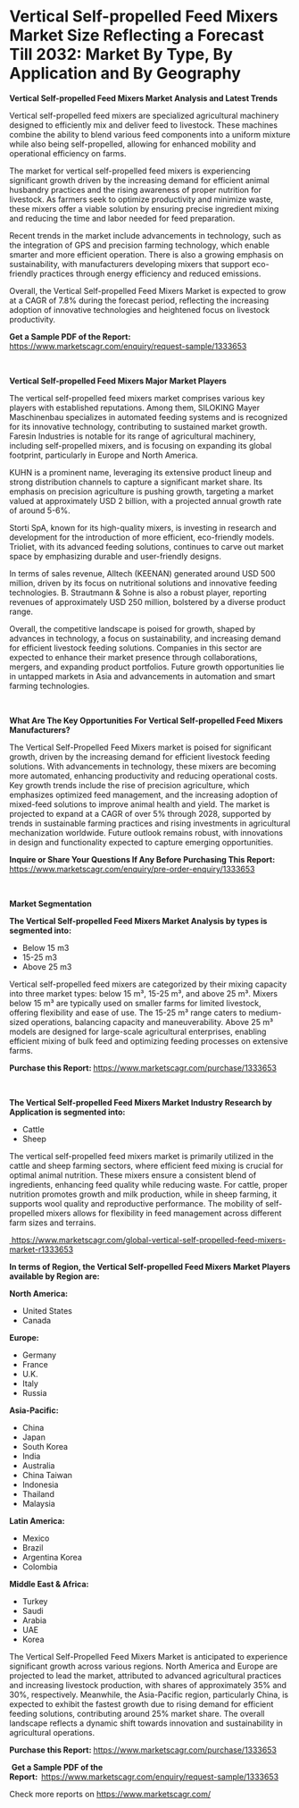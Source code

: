 <p><h1>Vertical Self-propelled Feed Mixers Market Size Reflecting a Forecast Till 2032: Market By Type, By Application and By Geography</h1></p><p><strong>Vertical Self-propelled Feed Mixers Market Analysis and Latest Trends</strong></p>
<p><p>Vertical self-propelled feed mixers are specialized agricultural machinery designed to efficiently mix and deliver feed to livestock. These machines combine the ability to blend various feed components into a uniform mixture while also being self-propelled, allowing for enhanced mobility and operational efficiency on farms.</p><p>The market for vertical self-propelled feed mixers is experiencing significant growth driven by the increasing demand for efficient animal husbandry practices and the rising awareness of proper nutrition for livestock. As farmers seek to optimize productivity and minimize waste, these mixers offer a viable solution by ensuring precise ingredient mixing and reducing the time and labor needed for feed preparation.</p><p>Recent trends in the market include advancements in technology, such as the integration of GPS and precision farming technology, which enable smarter and more efficient operation. There is also a growing emphasis on sustainability, with manufacturers developing mixers that support eco-friendly practices through energy efficiency and reduced emissions.</p><p>Overall, the Vertical Self-propelled Feed Mixers Market is expected to grow at a CAGR of 7.8% during the forecast period, reflecting the increasing adoption of innovative technologies and heightened focus on livestock productivity.</p></p>
<p><strong>Get a Sample PDF of the Report:&nbsp;</strong> <a href="https://www.marketscagr.com/enquiry/request-sample/1333653?utm_campaign=3117&utm_medium=2&utm_source=Github&utm_content=ia&utm_term=24032025&utm_id=vertical-self-propelled-feed-mixers">https://www.marketscagr.com/enquiry/request-sample/1333653</a></p>
<p>&nbsp;</p>
<p><strong>Vertical Self-propelled Feed Mixers Major Market Players</strong></p>
<p><p>The vertical self-propelled feed mixers market comprises various key players with established reputations. Among them, SILOKING Mayer Maschinenbau specializes in automated feeding systems and is recognized for its innovative technology, contributing to sustained market growth. Faresin Industries is notable for its range of agricultural machinery, including self-propelled mixers, and is focusing on expanding its global footprint, particularly in Europe and North America.</p><p>KUHN is a prominent name, leveraging its extensive product lineup and strong distribution channels to capture a significant market share. Its emphasis on precision agriculture is pushing growth, targeting a market valued at approximately USD 2 billion, with a projected annual growth rate of around 5-6%.</p><p>Storti SpA, known for its high-quality mixers, is investing in research and development for the introduction of more efficient, eco-friendly models. Trioliet, with its advanced feeding solutions, continues to carve out market space by emphasizing durable and user-friendly designs.</p><p>In terms of sales revenue, Alltech (KEENAN) generated around USD 500 million, driven by its focus on nutritional solutions and innovative feeding technologies. B. Strautmann & Sohne is also a robust player, reporting revenues of approximately USD 250 million, bolstered by a diverse product range.</p><p>Overall, the competitive landscape is poised for growth, shaped by advances in technology, a focus on sustainability, and increasing demand for efficient livestock feeding solutions. Companies in this sector are expected to enhance their market presence through collaborations, mergers, and expanding product portfolios. Future growth opportunities lie in untapped markets in Asia and advancements in automation and smart farming technologies.</p></p>
<p>&nbsp;</p>
<p><strong>What Are The Key Opportunities For Vertical Self-propelled Feed Mixers Manufacturers?</strong></p>
<p><p>The Vertical Self-Propelled Feed Mixers market is poised for significant growth, driven by the increasing demand for efficient livestock feeding solutions. With advancements in technology, these mixers are becoming more automated, enhancing productivity and reducing operational costs. Key growth trends include the rise of precision agriculture, which emphasizes optimized feed management, and the increasing adoption of mixed-feed solutions to improve animal health and yield. The market is projected to expand at a CAGR of over 5% through 2028, supported by trends in sustainable farming practices and rising investments in agricultural mechanization worldwide. Future outlook remains robust, with innovations in design and functionality expected to capture emerging opportunities.</p></p>
<p><strong>Inquire or Share Your Questions If Any Before Purchasing This Report:</strong> <a href="https://www.marketscagr.com/enquiry/pre-order-enquiry/1333653?utm_campaign=3117&utm_medium=2&utm_source=Github&utm_content=ia&utm_term=24032025&utm_id=vertical-self-propelled-feed-mixers">https://www.marketscagr.com/enquiry/pre-order-enquiry/1333653</a></p>
<p>&nbsp;</p>
<p><strong>Market Segmentation</strong></p>
<p><strong>The Vertical Self-propelled Feed Mixers Market Analysis by types is segmented into:</strong></p>
<p><ul><li>Below 15 m3</li><li>15-25 m3</li><li>Above 25 m3</li></ul></p>
<p><p>Vertical self-propelled feed mixers are categorized by their mixing capacity into three market types: below 15 m³, 15-25 m³, and above 25 m³. Mixers below 15 m³ are typically used on smaller farms for limited livestock, offering flexibility and ease of use. The 15-25 m³ range caters to medium-sized operations, balancing capacity and maneuverability. Above 25 m³ models are designed for large-scale agricultural enterprises, enabling efficient mixing of bulk feed and optimizing feeding processes on extensive farms.</p></p>
<p><strong>Purchase this Report:&nbsp;</strong><a href="https://www.marketscagr.com/purchase/1333653?utm_campaign=3117&utm_medium=2&utm_source=Github&utm_content=ia&utm_term=24032025&utm_id=vertical-self-propelled-feed-mixers">https://www.marketscagr.com/purchase/1333653</a></p>
<p>&nbsp;</p>
<p><strong>The Vertical Self-propelled Feed Mixers Market Industry Research by Application is segmented into:</strong></p>
<p><ul><li>Cattle</li><li>Sheep</li></ul></p>
<p><p>The vertical self-propelled feed mixers market is primarily utilized in the cattle and sheep farming sectors, where efficient feed mixing is crucial for optimal animal nutrition. These mixers ensure a consistent blend of ingredients, enhancing feed quality while reducing waste. For cattle, proper nutrition promotes growth and milk production, while in sheep farming, it supports wool quality and reproductive performance. The mobility of self-propelled mixers allows for flexibility in feed management across different farm sizes and terrains.</p></p>
<p><a href="https://www.marketscagr.com/global-vertical-self-propelled-feed-mixers-market-r1333653?utm_campaign=3117&utm_medium=2&utm_source=Github&utm_content=ia&utm_term=24032025&utm_id=vertical-self-propelled-feed-mixers">&nbsp;https://www.marketscagr.com/global-vertical-self-propelled-feed-mixers-market-r1333653</a></p>
<p><strong>In terms of Region, the Vertical Self-propelled Feed Mixers Market Players available by Region are:</strong></p>
<p>
    <p> <strong> North America: </strong>
        <ul>
            <li>United States</li>
            <li>Canada</li>
        </ul>
        </p> 
    <p> <strong> Europe: </strong>
        <ul>
            <li>Germany</li>
            <li>France</li>
            <li>U.K.</li>
            <li>Italy</li>
            <li>Russia</li>
        </ul>
        </p> 
    <p> <strong> Asia-Pacific: </strong>
        <ul>
            <li>China</li>
            <li>Japan</li>
            <li>South Korea</li>
            <li>India</li>
            <li>Australia</li>
            <li>China Taiwan</li>
            <li>Indonesia</li>
            <li>Thailand</li>
            <li>Malaysia</li>
        </ul>
        </p> 
    <p> <strong> Latin America: </strong>
        <ul>
            <li>Mexico</li>
            <li>Brazil</li>
            <li>Argentina Korea</li>
            <li>Colombia</li>
        </ul>
        </p> 
    <p> <strong> Middle East & Africa: </strong>
        <ul>
            <li>Turkey</li>
            <li>Saudi</li>
            <li>Arabia</li>
            <li>UAE</li>
            <li>Korea</li>
        </ul>
    </p>
    </p>
<p><p>The Vertical Self-Propelled Feed Mixers Market is anticipated to experience significant growth across various regions. North America and Europe are projected to lead the market, attributed to advanced agricultural practices and increasing livestock production, with shares of approximately 35% and 30%, respectively. Meanwhile, the Asia-Pacific region, particularly China, is expected to exhibit the fastest growth due to rising demand for efficient feeding solutions, contributing around 25% market share. The overall landscape reflects a dynamic shift towards innovation and sustainability in agricultural operations.</p></p>
<p><strong>Purchase this Report: </strong><a href="https://www.marketscagr.com/purchase/1333653?utm_campaign=3117&utm_medium=2&utm_source=Github&utm_content=ia&utm_term=24032025&utm_id=vertical-self-propelled-feed-mixers">https://www.marketscagr.com/purchase/1333653</a></p>
<p>&nbsp;<strong>Get a Sample PDF of the Report:&nbsp;&nbsp;</strong><a href="https://www.marketscagr.com/enquiry/request-sample/1333653?utm_campaign=3117&utm_medium=2&utm_source=Github&utm_content=ia&utm_term=24032025&utm_id=vertical-self-propelled-feed-mixers">https://www.marketscagr.com/enquiry/request-sample/1333653</a></p>
<p><strong></strong></p>
<p>Check more reports on <a href="https://www.marketscagr.com/?utm_campaign=3117&utm_medium=2&utm_source=Github&utm_content=ia&utm_term=24032025&utm_id=vertical-self-propelled-feed-mixers">https://www.marketscagr.com/</a></p>